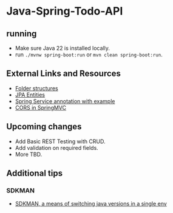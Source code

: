 # Java-Spring-Todo-API

## running

- Make sure Java 22 is installed locally.
- run `./mvnw spring-boot:run` or `mvn clean spring-boot:run`.

## External Links and Resources

- [Folder structures](https://studygyaan.com/spring-boot/spring-boot-project-folder-structure-and-best-practices)
- [JPA Entities](https://www.baeldung.com/jpa-entities)
- [Spring Service annotation with example](https://www.geeksforgeeks.org/spring-service-annotation-with-example/)
- [CORS in SpringMVC](https://docs.spring.io/spring-framework/reference/web/webmvc-cors.html)

## Upcoming changes

- Add Basic REST Testing with CRUD.
- Add validation on required fields.
- More TBD.


## Additional tips

### SDKMAN

- [SDKMAN, a means of switching java versions in a single env](https://sdkman.io/install)


